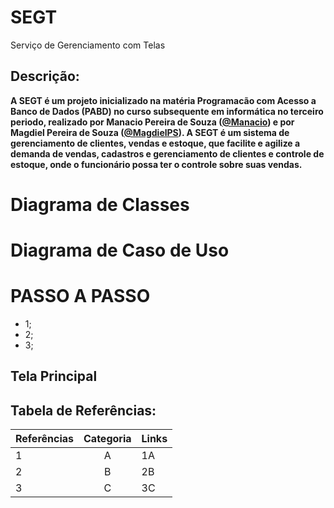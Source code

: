 # SEGT
Serviço de Gerenciamento com Telas

## Descrição:
**A SEGT é um projeto inicializado na matéria Programacão com Acesso a Banco de Dados (PABD) no curso subsequente em informática no terceiro periodo,
 realizado por Manacio Pereira de Souza ([@Manacio](https://github.com/Manacio)) e por Magdiel Pereira de Souza ([@MagdielPS](https://github.com/MagdielPS)).
 A SEGT é um sistema de gerenciamento de clientes, vendas e estoque,
 que facilite e agilize a demanda de vendas, cadastros e gerenciamento de clientes e controle de estoque,
 onde o funcionário possa ter o controle sobre suas vendas.**

# Diagrama de Classes

# Diagrama de Caso de Uso

# PASSO A PASSO

* 1;
* 2;
* 3;

## Tela Principal

## Tabela de Referências:
Referências| Categoria   | Links
---------- | :---------: | ----
1 | A | 1A 
2 | B | 2B
3 | C | 3C

